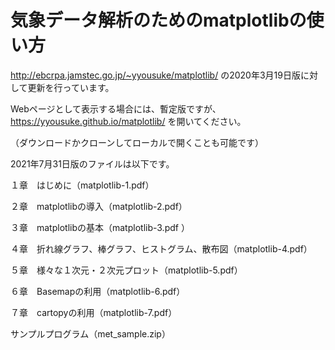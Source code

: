 # 気象データ解析のためのmatplotlibの使い⽅

http://ebcrpa.jamstec.go.jp/~yyousuke/matplotlib/ の2020年3月19日版に対して更新を行っています。

Webページとして表示する場合には、暫定版ですが、https://yyousuke.github.io/matplotlib/ を開いてください。

（ダウンロードかクローンしてローカルで開くことも可能です）


2021年7月31日版のファイルは以下です。

１章　はじめに（matplotlib-1.pdf）

２章　matplotlibの導入（matplotlib-2.pdf）

３章　matplotlibの基本（matplotlib-3.pdf ）

４章　折れ線グラフ、棒グラフ、ヒストグラム、散布図（matplotlib-4.pdf）

５章　様々な１次元・２次元プロット（matplotlib-5.pdf）

６章　Basemapの利用（matplotlib-6.pdf）

７章　cartopyの利用（matplotlib-7.pdf）

サンプルプログラム（met_sample.zip）


